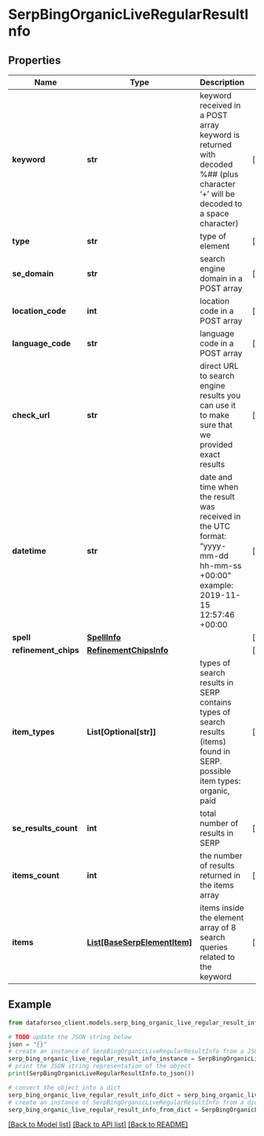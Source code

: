# SerpBingOrganicLiveRegularResultInfo


## Properties

Name | Type | Description | Notes
------------ | ------------- | ------------- | -------------
**keyword** | **str** | keyword received in a POST array keyword is returned with decoded %## (plus character ‘+’ will be decoded to a space character) | [optional] 
**type** | **str** | type of element | [optional] 
**se_domain** | **str** | search engine domain in a POST array | [optional] 
**location_code** | **int** | location code in a POST array | [optional] 
**language_code** | **str** | language code in a POST array | [optional] 
**check_url** | **str** | direct URL to search engine results you can use it to make sure that we provided exact results | [optional] 
**datetime** | **str** | date and time when the result was received in the UTC format: “yyyy-mm-dd hh-mm-ss +00:00” example: 2019-11-15 12:57:46 +00:00 | [optional] 
**spell** | [**SpellInfo**](SpellInfo.md) |  | [optional] 
**refinement_chips** | [**RefinementChipsInfo**](RefinementChipsInfo.md) |  | [optional] 
**item_types** | **List[Optional[str]]** | types of search results in SERP contains types of search results (items) found in SERP. possible item types: organic, paid | [optional] 
**se_results_count** | **int** | total number of results in SERP | [optional] 
**items_count** | **int** | the number of results returned in the items array | [optional] 
**items** | [**List[BaseSerpElementItem]**](BaseSerpElementItem.md) | items inside the element array of 8 search queries related to the keyword | [optional] 

## Example

```python
from dataforseo_client.models.serp_bing_organic_live_regular_result_info import SerpBingOrganicLiveRegularResultInfo

# TODO update the JSON string below
json = "{}"
# create an instance of SerpBingOrganicLiveRegularResultInfo from a JSON string
serp_bing_organic_live_regular_result_info_instance = SerpBingOrganicLiveRegularResultInfo.from_json(json)
# print the JSON string representation of the object
print(SerpBingOrganicLiveRegularResultInfo.to_json())

# convert the object into a dict
serp_bing_organic_live_regular_result_info_dict = serp_bing_organic_live_regular_result_info_instance.to_dict()
# create an instance of SerpBingOrganicLiveRegularResultInfo from a dict
serp_bing_organic_live_regular_result_info_from_dict = SerpBingOrganicLiveRegularResultInfo.from_dict(serp_bing_organic_live_regular_result_info_dict)
```
[[Back to Model list]](../README.md#documentation-for-models) [[Back to API list]](../README.md#documentation-for-api-endpoints) [[Back to README]](../README.md)


